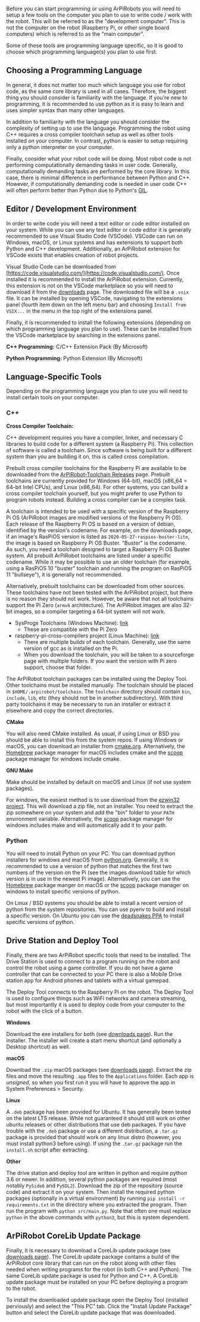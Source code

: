 
Before you can start programming or using ArPiRobots you will need to setup a few tools on the computer you plan to use to write code / work with the robot. This will be referred to as the "development computer". This is not the computer on the robot (Raspberry Pi, or other single board computers) which is referred to as the "main computer". 

Some of these tools are programming language specific, so it is good to choose which programming language(s) you plan to use first.


## Choosing a Programming Language

In general, it does not matter too much which language you use for robot code, as the same core library is used in all cases. Therefore, the biggest thing you should consider is familiarity with the language. If you're new to programming, it is recommended to use python as it is easy to learn and uses simpler syntax than many other languages.

In addition to familiarity with the language you should consider the complexity of setting up to use the language. Programming the robot using C++ requires a cross compiler toolchain setup as well as other tools installed on your computer. In contrast, python is easier to setup requiring only a python interpreter on your computer.

Finally, consider what your robot code will be doing. Most robot code is not performing computationally demanding tasks in user code. Generally, computationally demanding tasks are performed by the core library. In this case, there is minimal difference in performance between Python and C++. However, if computationally demanding code is needed in user code C++ will often perform better than Python due to Python's [GIL](https://wiki.python.org/moin/GlobalInterpreterLock).


## Editor / Development Environment

In order to write code you will need a text editor or code editor installed on your system. While you can use any text editor or code editor it is generally recommended to use Visual Studio Code (VSCode). VSCode can run on Windows, macOS, or Linux systems and has extensions to support both Python and C++ development. Additionally, an ArPiRobot extension for VSCode exists that enables creation of robot projects.

Visual Studio Code can be downloaded from [https://code.visualstudio.com/](https://code.visualstudio.com/). Once installed it is recommended to install the ArPiRobot extension. Currently, this extension is not on the VSCode marketplace so you will need to download it from the [downloads](../../downloads/latest.md) page. The downloaded file will be a `.vsix` file. It can be installed by opening VSCode, navigating to the extensions panel (fourth item down on the left menu bar) and choosing `Install from VSIX...` in the menu in the top right of the extensions panel.

Finally, it is recommended to install the following extensions (depending on which programming language you plan to use). These can be installed from the VSCode marketplace by searching in the extensions panel.

**C++ Programming:** C/C++ Extension Pack (By Microsoft)

**Python Programming:** Python Extension (By Microsoft)


## Language-Specific Tools

Depending on the programming language you plan to use you will need to install certain tools on your computer.

### C++

**Cross Compiler Toolchain:**

C++ development requires you have a compiler, linker, and necessary C libraries to build code for a different system (a Raspberry Pi). This collection of software is called a toolchain. Since software is being built for a different system than you are building it on, this is called cross compilation. 

Prebuilt cross compiler toolchains for the Raspberry Pi are available to be downloaded from the [ArPiRobot-Toolchain Releases](https://github.com/ArPiRobot/ArPiRobot-Toolchain/releases) page. Prebuilt toolchains are currently provided for Windows (64-bit), macOS (x86_64 = 64-bit Intel CPUs), and Linux (x86_64). For other systems, you can build a cross compiler toolchain yourself, but you might prefer to use Python to program robots instead. Building a cross compiler can be a complex task.

A toolchain is intended to be used with a specific version of the Raspberry Pi OS (ArPiRobot images are modified versions of the Raspberry Pi OS). Each release of the Raspberry Pi OS is based on a version of debian, identified by the version's codename. For example, on the downloads page, if an image's RasPiOS version is listed as `2020-05-27-raspios-buster-lite`, the image is based on Raspberry Pi OS Buster. "Buster" is the codename. As such, you need a toolchain designed to target a Raspberry Pi OS Buster system. All prebuilt ArPiRobot toolchains are listed under a specific codename. While it may be possible to use an older toolchain (for example, using a RasPiOS 10 "buster" toolchain and running the program on RasPiOS 11 "bullseye"), it is generally not recommended.

Alternatively, prebuilt toolchains can be downloaded from other sources. These toolchains have not been tested with the ArPiRobot project, but there is no reason they should not work. However, be aware that not all toolchains support the Pi Zero (`armv6` architecture). The ArPiRobot images are also 32-bit images, so a compiler targeting a 64-bit system will not work.

- SysProgs Toolchains (Windows Machine):  [link](https://gnutoolchains.com/raspberry/)
    - These are compatible with the Pi Zero
- raspberry-pi-cross-compilers project (Linux Machine): [link](https://github.com/abhiTronix/raspberry-pi-cross-compilers)
    - There are multiple builds of each toolchain. Generally, use the same version of gcc as is installed on the Pi.
    - When you download the toolchain, you will be taken to a sourceforge page with multiple folders. If you want the version with Pi zero support, choose that folder.

The ArPiRobot toolchain packages can be installed using the Deploy Tool. Other toolchains must be installed manually. The toolchain should be placed in `$HOME/.arpirobot/toolchain`. The `toolchain` directory should contain `bin`, `include`, `lib`, etc (they should not be in another subdirectory). With third party toolchains it may be necessary to run an installer or extract it elsewhere and copy the correct directories.


**CMake**

You will also need CMake installed. As usual, if using Linux or BSD you should be able to install this from the system repos. If using Windows or macOS, you can download an installer from [cmake.org](https://cmake.org/). Alternatively, the [Homebrew](https://brew.sh/) package manager for macOS includes cmake and the [scoop](https://scoop.sh/) package manager for windows include cmake.

**GNU Make**

Make should be installed by default on macOS and Linux (if not use system packages). 

For windows, the easiest method is to use download from the [ezwin32 project](https://downloads.sourceforge.net/project/ezwinports/make-4.3-without-guile-w32-bin.zip). This will download a zip file, not an installer. You need to extract the zip somewhere on your system and add the "bin" folder to your `PATH` environment variable. Alternatively, the [scoop](https://scoop.sh/) package manager for windows includes make and will automatically add it to your path.

### Python

You will need to install Python on your PC. You can download python installers for windows and macOS from [python.org](https://www.python.org/downloads/). Generally, it is recommended to use a version of python that matches the first two numbers of the version on the Pi (see the images download table for which version is in use in the newest Pi image). Alternatively, you can use the [Homebrew](https://brew.sh/) package manger on macOS or the [scoop](https://scoop.sh/) package manager on windows to install specific versions of python.

On Linux / BSD systems you should be able to install a recent version of python from the system repositories. You can use pyenv to build and install a specific version. On Ubuntu you can use the [deadsnakes PPA](https://launchpad.net/~deadsnakes/+archive/ubuntu/ppa) to install specific versions of python.


## Drive Station and Deploy Tool

Finally, there are two ArPiRobot specific tools that need to be installed. The Drive Station is used to connect to a program running on the robot and control the robot using a game controller. If you do not have a game controller that can be connected to your PC there is also a Mobile Drive station app for Android phones and tablets with a virtual gamepad.

The Deploy Tool connects to the Raspberry Pi on the robot. The Deploy Tool is used to configure things such as WiFi networks and camera streaming, but most importantly it is used to deploy code from your computer to the robot with the click of a button.

**Windows**

Download the exe installers for both (see [downloads page](../../downloads/latest.md)). Run the installer. The installer will create a start menu shortcut (and optionally a Desktop shortcut) as well.

**macOS**

Download the `.zip` macOS packages (see [downloads page](../../downloads/latest.md)). Extract the zip files and move the resulting `.app` files to the `Applications` folder. Each app is *unsigned*, so when you first run it you will have to approve the app in System Preferences > Security.

**Linux**

A `.deb` package has been provided for Ubuntu. It has generally been tested on the latest LTS release. While not guaranteed it should still work on other ubuntu releases or other distributions that use deb packages. If you have trouble with the `.deb` package or use a different distribution, a `.tar.gz` package is provided that should work on any linux distro (however, you must install python3 before using). If using the `.tar.gz` package run the `install.sh` script after extracting.


**Other**

The drive station and deploy tool are written in python and require python 3.6 or newer. In addition, several python packages are required (most notably `PySide6` and `PySDL2`). Download the zip of the repository (source code) and extract it on your system. Then install the required python packages (optionally in a virtual environment) by running `pip install -r requirements.txt` in the directory where you extracted the program. Then run the program with `python src/main.py`. Note that often one must replace `python` in the above commands with `python3`, but this is system dependent.


## ArPiRobot CoreLib Update Package

Finally, it is necessary to download a CoreLib update package (see [downloads page](../../downloads/latest.md)). The CoreLib update package contains a build of the ArPiRobot core library that can run on the robot along with other files needed when writing programs for the robot (in both C++ and Python). The same CoreLib update package is used for Python and C++. A CoreLib update package must be installed on your PC before deploying a program to the robot.

To install the downloaded update package open the Deploy Tool (installed perviously) and select the "This PC" tab. Click the "Install Update Package" button and select the CoreLib update package that was downloaded.
